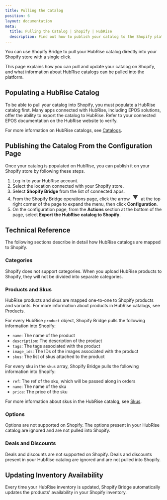 ```yaml
---
title: Pulling the Catalog 
position: 6
layout: documentation
meta:
  title: Pulling the Catalog | Shopify | HubRise
  description: Find out how to publish your catalog to the Shopify platform, how items and options are encoded, and which features are supported.
---
```


You can use Shopify Bridge to pull your HubRise catalog directly into your Shopify store with a single click.

This page explains how you can pull and update your catalog on Shopify, and what information about HubRise catalogs can be pulled into the platform.

## Populating a HubRise Catalog

To be able to pull your catalog into Shopify, you must populate a HubRise catalog first. Many apps connected with HubRise, including EPOS solutions, offer the ability to export the catalog to HubRise. Refer to your connected EPOS documentation on the HubRise website to verify.

For more information on HubRise catalogs, see [Catalogs](/docs/catalog/).

## Publishing the Catalog From the Configuration Page

Once your catalog is populated on HubRise, you can publish it on your Shopify store by following these steps.

1. Log in to your HubRise account.
1. Select the location connected with your Shopify store.
1. Select **Shopify Bridge** from the list of connected apps.
1. From the Shopify Bridge operations page, click the arrow <InlineImage width="20" height="20">![Arrow icon](../images/arrow-icon.jpg)</InlineImage> at the top right corner of the page to expand the menu, then click **Configuration**.
1. On the configuration page, from the **Actions** section at the bottom of the page, select **Export the HubRise catalog to Shopify**.

## Technical Reference

The following sections describe in detail how HubRise catalogs are mapped to Shopify.

### Categories

Shopify does not support categories. When you upload HubRise products to Shopify, they will not be divided into separate categories.

### Products and Skus

HubRise products and skus are mapped one-to-one to Shopify products and variants.
For more information about products in HubRise catalogs, see [Products](/developers/api/catalog-management/#products).

For every HubRise `product` object, Shopify Bridge pulls the following information into Shopify:

- `name`: The name of the product
- `description`: The description of the product
- `tags`: The tags associated with the product
- `image_ids`: The IDs of the images associated with the product
- `skus`: The list of skus attached to the product

For every sku in the `skus` array, Shopify Bridge pulls the following information into Shopify:

- `ref`: The ref of the sku, which will be passed along in orders         
- `name`: The name of the sku             
- `price`: The price of the sku            

For more information about skus in the HubRise catalog, see [Skus](/developers/api/catalog-management/#skus).

### Options

Options are not supported on Shopify. The options present in your HubRise catalog are ignored and are not pulled into Shopify.

### Deals and Discounts

Deals and discounts are not supported on Shopify. Deals and discounts present in your HubRise catalog are ignored and are not pulled into Shopify.

## Updating Inventory Availability

Every time your HubRise inventory is updated, Shopify Bridge automatically updates the products' availability in your Shopify inventory.
